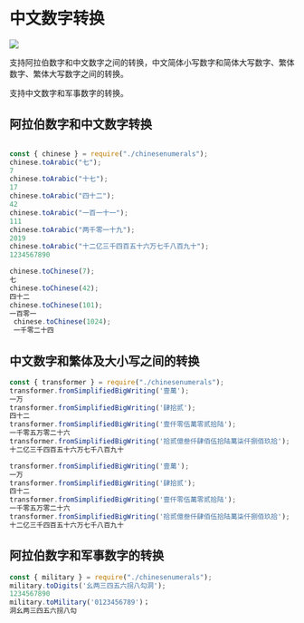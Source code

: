 # 中文数字转换

![](hhttps://github.com/seonon/chinesenumerals/workflows/Node%20CI/badge.svg)

支持阿拉伯数字和中文数字之间的转换，中文简体小写数字和简体大写数字、繁体数字、繁体大写数字之间的转换。

支持中文数字和军事数字的转换。

## 阿拉伯数字和中文数字转换

```js

const { chinese } = require("./chinesenumerals");
chinese.toArabic("七");
7
chinese.toArabic("十七");
17
chinese.toArabic("四十二");
42
chinese.toArabic("一百一十一");
111
chinese.toArabic("两千零一十九");
2019
chinese.toArabic("十二亿三千四百五十六万七千八百九十");
1234567890

chinese.toChinese(7);
七
chinese.toChinese(42);
四十二
chinese.toChinese(101);
一百零一
 chinese.toChinese(1024);
 一千零二十四
```

## 中文数字和繁体及大小写之间的转换

```js
const { transformer } = require("./chinesenumerals");
transformer.fromSimplifiedBigWriting('壹萬');
一万
transformer.fromSimplifiedBigWriting('肆拾贰');
四十二
transformer.fromSimplifiedBigWriting('壹仟零伍萬零贰拾陆');
一千零五万零二十六
transformer.fromSimplifiedBigWriting('拾贰億叁仟肆佰伍拾陆萬柒仟捌佰玖拾');
十二亿三千四百五十六万七千八百九十

transformer.fromSimplifiedBigWriting('壹萬');
一万
transformer.fromSimplifiedBigWriting('肆拾贰');
四十二
transformer.fromSimplifiedBigWriting('壹仟零伍萬零贰拾陆');
一千零五万零二十六
transformer.fromSimplifiedBigWriting('拾贰億叁仟肆佰伍拾陆萬柒仟捌佰玖拾');
十二亿三千四百五十六万七千八百九十
```

## 阿拉伯数字和军事数字的转换

```js
const { military } = require("./chinesenumerals");
military.toDigits('幺两三四五六拐八勾洞');
1234567890
military.toMilitary('0123456789')；
洞幺两三四五六拐八勾
```
